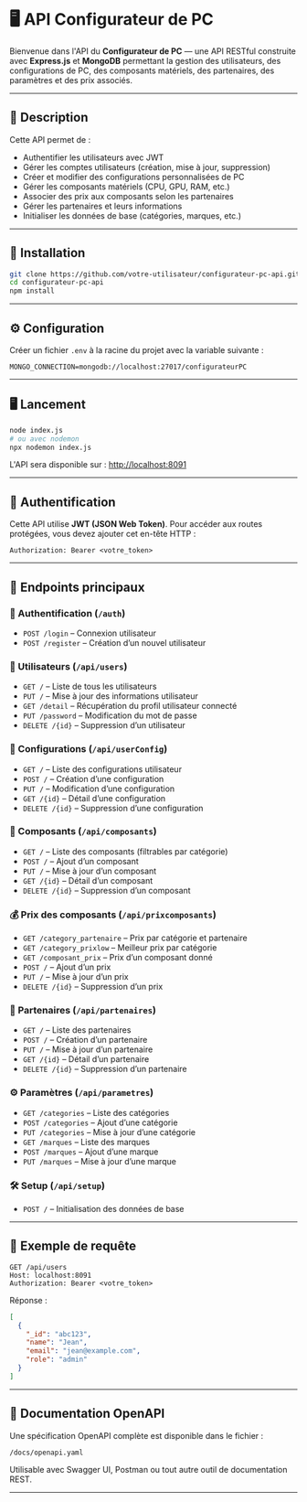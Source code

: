 # 🖥️ API Configurateur de PC

Bienvenue dans l'API du **Configurateur de PC** — une API RESTful construite avec **Express.js** et **MongoDB** permettant la gestion des utilisateurs, des configurations de PC, des composants matériels, des partenaires, des paramètres et des prix associés.

---

## 📌 Description

Cette API permet de :

- Authentifier les utilisateurs avec JWT
- Gérer les comptes utilisateurs (création, mise à jour, suppression)
- Créer et modifier des configurations personnalisées de PC
- Gérer les composants matériels (CPU, GPU, RAM, etc.)
- Associer des prix aux composants selon les partenaires
- Gérer les partenaires et leurs informations
- Initialiser les données de base (catégories, marques, etc.)

---

## 🚀 Installation

```bash
git clone https://github.com/votre-utilisateur/configurateur-pc-api.git
cd configurateur-pc-api
npm install
```

---

## ⚙️ Configuration

Créer un fichier `.env` à la racine du projet avec la variable suivante :

```env
MONGO_CONNECTION=mongodb://localhost:27017/configurateurPC
```

---

## 🖥️ Lancement

```bash
node index.js
# ou avec nodemon
npx nodemon index.js
```

L'API sera disponible sur : [http://localhost:8091](http://localhost:8091)

---

## 🔐 Authentification

Cette API utilise **JWT (JSON Web Token)**.
Pour accéder aux routes protégées, vous devez ajouter cet en-tête HTTP :

```http
Authorization: Bearer <votre_token>
```

---

## 📂 Endpoints principaux

### 🔐 Authentification (`/auth`)

- `POST /login` – Connexion utilisateur
- `POST /register` – Création d’un nouvel utilisateur

### 👤 Utilisateurs (`/api/users`)

- `GET /` – Liste de tous les utilisateurs
- `PUT /` – Mise à jour des informations utilisateur
- `GET /detail` – Récupération du profil utilisateur connecté
- `PUT /password` – Modification du mot de passe
- `DELETE /{id}` – Suppression d’un utilisateur

### 🧹 Configurations (`/api/userConfig`)

- `GET /` – Liste des configurations utilisateur
- `POST /` – Création d’une configuration
- `PUT /` – Modification d’une configuration
- `GET /{id}` – Détail d’une configuration
- `DELETE /{id}` – Suppression d’une configuration

### 🚽 Composants (`/api/composants`)

- `GET /` – Liste des composants (filtrables par catégorie)
- `POST /` – Ajout d’un composant
- `PUT /` – Mise à jour d’un composant
- `GET /{id}` – Détail d’un composant
- `DELETE /{id}` – Suppression d’un composant

### 💰 Prix des composants (`/api/prixcomposants`)

- `GET /category_partenaire` – Prix par catégorie et partenaire
- `GET /category_prixlow` – Meilleur prix par catégorie
- `GET /composant_prix` – Prix d’un composant donné
- `POST /` – Ajout d’un prix
- `PUT /` – Mise à jour d’un prix
- `DELETE /{id}` – Suppression d’un prix

### 🤝 Partenaires (`/api/partenaires`)

- `GET /` – Liste des partenaires
- `POST /` – Création d’un partenaire
- `PUT /` – Mise à jour d’un partenaire
- `GET /{id}` – Détail d’un partenaire
- `DELETE /{id}` – Suppression d’un partenaire

### ⚙️ Paramètres (`/api/parametres`)

- `GET /categories` – Liste des catégories
- `POST /categories` – Ajout d’une catégorie
- `PUT /categories` – Mise à jour d’une catégorie
- `GET /marques` – Liste des marques
- `POST /marques` – Ajout d’une marque
- `PUT /marques` – Mise à jour d’une marque

### 🛠️ Setup (`/api/setup`)

- `POST /` – Initialisation des données de base

---

## 🧪 Exemple de requête

```http
GET /api/users
Host: localhost:8091
Authorization: Bearer <votre_token>
```

Réponse :

```json
[
  {
    "_id": "abc123",
    "name": "Jean",
    "email": "jean@example.com",
    "role": "admin"
  }
]
```

---

## 📁 Documentation OpenAPI

Une spécification OpenAPI complète est disponible dans le fichier :

```
/docs/openapi.yaml
```

Utilisable avec Swagger UI, Postman ou tout autre outil de documentation REST.

---
